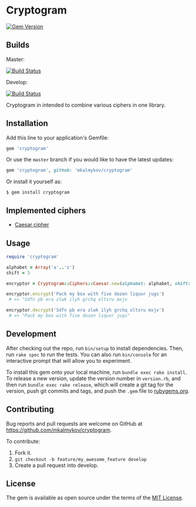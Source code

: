 # Cryptogram

[![Gem Version](https://badge.fury.io/rb/cryptogram.svg)](https://badge.fury.io/rb/cryptogram)

## Builds

Master:

[![Build Status](https://travis-ci.org/mkalmykov/cryptogram.svg?branch=master)](https://travis-ci.org/mkalmykov/cryptogram)

Develop:

[![Build Status](https://travis-ci.org/mkalmykov/cryptogram.svg?branch=develop)](https://travis-ci.org/mkalmykov/cryptogram)

Cryptogram in intended to combine various ciphers in one library.

## Installation

Add this line to your application's Gemfile:

```ruby
gem 'cryptogram'
```

Or use the `master` branch if you would like to have the latest updates:

```ruby
gem 'cryptogram', github: 'mkalmykov/cryptogram'
```

Or install it yourself as:

    $ gem install cryptogram

## Implemented ciphers

* [Caesar cipher](https://en.wikipedia.org/wiki/Caesar_cipher)

## Usage

```ruby
require 'cryptogram'

alphabet = Array('a'..'z')
shift = 3

encryptor = Cryptogram::Ciphers::Caesar.new(alphabet: alphabet, shift: shift)

encryptor.encrypt('Pack my box with five dozen liquor jugs')
 # => "Sdfn pb era zlwk ilyh grchq oltxru mxjv

encryptor.decrypt('Sdfn pb era zlwk ilyh grchq oltxru mxjv')
 # => "Pack my box with five dozen liquor jugs"
```

## Development

After checking out the repo, run `bin/setup` to install dependencies. Then, run `rake spec` to run the tests. You can also run `bin/console` for an interactive prompt that will allow you to experiment.

To install this gem onto your local machine, run `bundle exec rake install`. To release a new version, update the version number in `version.rb`, and then run `bundle exec rake release`, which will create a git tag for the version, push git commits and tags, and push the `.gem` file to [rubygems.org](https://rubygems.org).

## Contributing

Bug reports and pull requests are welcome on GitHub at https://github.com/mkalmykov/cryptogram.

To contribute:

1. Fork it.
2. `git checkout -b feature/my_awesome_feature develop`
3. Create a pull request into develop.

## License

The gem is available as open source under the terms of the [MIT License](http://opensource.org/licenses/MIT).
